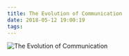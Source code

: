 ```yaml
---
title: The Evolution of Communication
date: 2018-05-12 19:00:19
tags:
---
```


![The Evolution of Communication](https://lh3.googleusercontent.com/YzTa0oT6aF3aVswjpNEfQuo0VVY9eItB39kLPCxZcnIc_X-lyU6Ycio3Ijrucs7TOsLP0bWc8qLnsRHG5BNqmw0g791jyb1s_NCQx3pSFcXkBDWx4dHdAzxsoxWqytORH9Io1CeYFAQOWkxuLkgGCiCsMffW0oxibHz99BlxVE5ni2h7GpyWfs9tmo6hTp1DCBG3raBkNq7_bGtKYGYT3Zhu2iNY7KJJ_YorXUKRLVkysDQAnydHjKuFCZDl_wIt5orYpchlF_-hMrGDWc1mm-SboGhnHQ4T1dlMU2-6cDftqIh1gQyxpUpU6kFTtCsFYYceBPIZlEfJWWn521iclYhG6ntrVEJbbWOH3pTw_E3zjTtJ2HSGNe60wHY4VI6BQyitfUAvAuwehO8rFHGJk6GKO8POvA79BXV_L4gi_354_sxW-I3TSLG_F8gXbiRDpLYf0swJlU6UVkz0NRKBuJD32dYj1evE0bWWUkDaUJqPV9ywWkxpQJ0AmIi2F21O5o1N5yVHaFdNLVfTBySAqpFaCi2v39JfeTdl7Ofc-K8BOKHZk2fNnV1mT4RwJMTRPKfKf7ZV_r8X_yVJmSqtuXC5gz-WCgRe2ksl7NBW=w700-h374-no "The Evolution of Communication")
